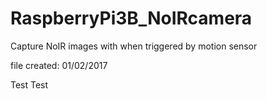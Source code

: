 # RaspberryPi3B_NoIRcamera
Capture NoIR images with when triggered by motion sensor

file created: 01/02/2017

Test Test
